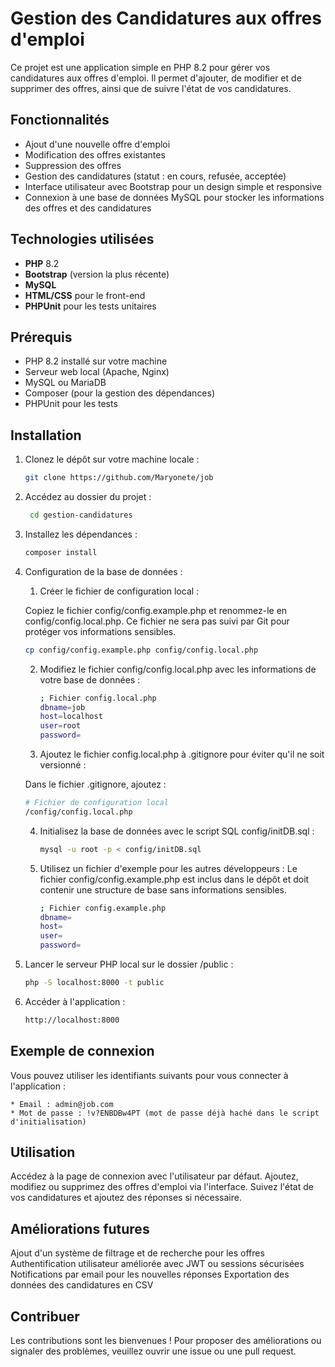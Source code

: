 # Gestion des Candidatures aux offres d'emploi

Ce projet est une application simple en PHP 8.2 pour gérer vos candidatures aux offres d'emploi. Il permet d'ajouter, de modifier et de supprimer des offres, ainsi que de suivre l'état de vos candidatures.

## Fonctionnalités

- Ajout d'une nouvelle offre d'emploi
- Modification des offres existantes
- Suppression des offres
- Gestion des candidatures (statut : en cours, refusée, acceptée)
- Interface utilisateur avec Bootstrap pour un design simple et responsive
- Connexion à une base de données MySQL pour stocker les informations des offres et des candidatures

## Technologies utilisées

- **PHP** 8.2
- **Bootstrap** (version la plus récente)
- **MySQL**
- **HTML/CSS** pour le front-end
- **PHPUnit** pour les tests unitaires

## Prérequis

- PHP 8.2 installé sur votre machine
- Serveur web local (Apache, Nginx)
- MySQL ou MariaDB
- Composer (pour la gestion des dépendances)
- PHPUnit pour les tests

## Installation

1. Clonez le dépôt sur votre machine locale :

   ```bash
   git clone https://github.com/Maryonete/job
   ```

2. Accédez au dossier du projet :

   ```bash
    cd gestion-candidatures
   ```

3. Installez les dépendances :

   ```bash
   composer install
   ```

4. Configuration de la base de données :

   1. Créer le fichier de configuration local :

   Copiez le fichier config/config.example.php et renommez-le en config/config.local.php. Ce fichier ne sera pas suivi par Git pour protéger vos informations sensibles.

   ```bash
   cp config/config.example.php config/config.local.php
   ```

   2. Modifiez le fichier config/config.local.php avec les informations de votre base de données :

      ```bash
      ; Fichier config.local.php
      dbname=job
      host=localhost
      user=root
      password=
      ```

   3. Ajoutez le fichier config.local.php à .gitignore pour éviter qu'il ne soit versionné :

   Dans le fichier .gitignore, ajoutez :

   ```bash
   # Fichier de configuration local
   /config/config.local.php
   ```

   4. Initialisez la base de données avec le script SQL config/initDB.sql :

      ```bash
      mysql -u root -p < config/initDB.sql
      ```

   5. Utilisez un fichier d'exemple pour les autres développeurs : Le fichier config/config.example.php est inclus dans le dépôt et doit contenir une structure de base sans informations sensibles.
      ```bash
      ; Fichier config.example.php
      dbname=
      host=
      user=
      password=
      ```

5. Lancer le serveur PHP local sur le dossier /public :

   ```bash
   php -S localhost:8000 -t public
   ```

6. Accéder à l'application :
   ```bash
   http://localhost:8000
   ```

## Exemple de connexion

Vous pouvez utiliser les identifiants suivants pour vous connecter à l'application :

    * Email : admin@job.com
    * Mot de passe : !v?ENBDBw4PT (mot de passe déjà haché dans le script d'initialisation)

## Utilisation

Accédez à la page de connexion avec l'utilisateur par défaut.
Ajoutez, modifiez ou supprimez des offres d'emploi via l'interface.
Suivez l'état de vos candidatures et ajoutez des réponses si nécessaire.

## Améliorations futures

Ajout d'un système de filtrage et de recherche pour les offres
Authentification utilisateur améliorée avec JWT ou sessions sécurisées
Notifications par email pour les nouvelles réponses
Exportation des données des candidatures en CSV

## Contribuer

Les contributions sont les bienvenues ! Pour proposer des améliorations ou signaler des problèmes, veuillez ouvrir une issue ou une pull request.
